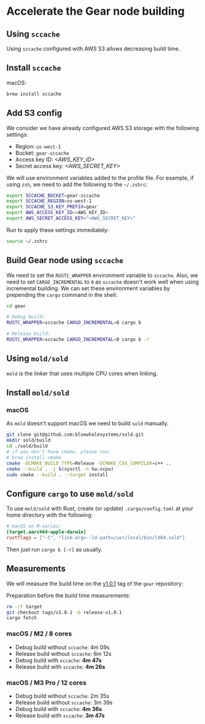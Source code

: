 # Accelerate the Gear node building

## Using `sccache`

Using `sccache` configured with AWS S3 allows decreasing build time.

## Install `sccache`

macOS:

```bash
brew install sccache
```

## Add S3 config

We consider we have already configured AWS S3 storage with the following settings:

- Region: `us-west-1`
- Bucket: `gear-sccache`
- Access key ID: *<AWS_KEY_ID>*
- Secret access key: *<AWS_SECRET_KEY>*

We will use environment variables added to the profile file. For example, if using `zsh`, we need to add the following to the `~/.zshrc`:

```bash
export SCCACHE_BUCKET=gear-sccache
export SCCACHE_REGION=us-west-1
export SCCACHE_S3_KEY_PREFIX=gear
export AWS_ACCESS_KEY_ID=<AWS_KEY_ID>
export AWS_SECRET_ACCESS_KEY="<AWS_SECRET_KEY>"
```

Run to apply these settings immediately:

```bash
source ~/.zshrc
```

## Build Gear node using `sccache`

We need to set the `RUSTC_WRAPPER` environment variable to `sccache`. Also, we need to set `CARGO_INCREMENTAL` to `0` as `sccache` doesn't work well when using incremental building. We can set these environment variables by prepending the `cargo` command in the shell:

```bash
cd gear

# Debug build:
RUSTC_WRAPPER=sccache CARGO_INCREMENTAL=0 cargo b

# Release build:
RUSTC_WRAPPER=sccache CARGO_INCREMENTAL=0 cargo b -r
```

## Using `mold/sold`

`mold` is the linker that uses multiple CPU cores when linking.

## Install `mold/sold`

### macOS

As `mold` doesn't support macOS we need to build `sold` manually.

```bash
git clone git@github.com:bluewhalesystems/sold.git
mkdir sold/build
cd ./sold/build
# if you don't have cmake, please run:
# brew install cmake
cmake -DCMAKE_BUILD_TYPE=Release -DCMAKE_CXX_COMPILER=c++ ..
cmake --build . -j $(sysctl -n hw.ncpu)
sudo cmake --build . --target install
```

## Configure `cargo` to use `mold/sold`

To use `mold/sold` with Rust, create (or update) `.cargo/config.toml` at your home directory with the following:

```toml
# macOS on M-series:
[target.aarch64-apple-darwin]
rustflags = ["-C", "link-arg=--ld-path=/usr/local/bin/ld64.sold"]
```

Then just run `cargo b [-r]` as usually.

## Measurements

We will measure the build time on the [v1.0.1](https://github.com/gear-tech/gear/releases/tag/v1.0.1) tag of the `gear` repository:

Preparation before the build time measurements:

```bash
rm -rf target
git checkout tags/v1.0.1 -b release-v1.0.1
cargo fetch
```

### macOS / M2 / 8 cores

- Debug build without `sccache`: 4m 09s
- Release build without `sccache`: 6m 12s
- Debug build with `sccache`: **4m 47s**
- Release build with `sccache`: **4m 26s**

### macOS / M3 Pro / 12 cores

- Debug build without `sccache`: 2m 35s
- Release build without `sccache`: 3m 39s
- Debug build with `sccache`: **4m 36s**
- Release build with `sccache`: **3m 47s**
